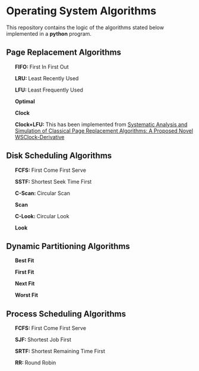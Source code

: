 <h1>Operating System Algorithms</h1>

This repository contains the logic of the algorithms stated below implemented in a <strong>python</strong> program.

<h2>Page Replacement Algorithms</h2>
<ul>
  <p><strong>FIFO: </strong>First In First Out</p>
  <p><strong>LRU: </strong>Least Recently Used</p>
  <p><strong>LFU: </strong>Least Frequently Used</p>
  <p><strong>Optimal </strong></p>
  <p><strong>Clock</strong></p>
  <p><strong>Clock+LFU: </strong>This has been implemented from <a href="https://ieeexplore.ieee.org/document/8226257">Systematic Analysis and Simulation of Classical Page Replacement Algorithms: A Proposed Novel WSClock-Derivative </a></p>
</ul>

<h2>Disk Scheduling Algorithms</h2>
<ul>
  <p><strong>FCFS: </strong>First Come First Serve</p>
  <p><strong>SSTF: </strong>Shortest Seek Time First</p>
  <p><strong>C-Scan: </strong>Circular Scan</p>
  <p><strong>Scan </strong></p>
  <p><strong>C-Look: </strong>Circular Look</p>
  <p><strong>Look</strong></p>
</ul>

<h2>Dynamic Partitioning Algorithms</h2>
<ul>
  <p><strong>Best Fit </strong></p>
  <p><strong>First Fit</strong></p>
  <p><strong>Next Fit</strong></p>
  <p><strong>Worst Fit</strong></p>
</ul>

<h2>Process Scheduling Algorithms</h2>
<ul>
  <p><strong>FCFS: </strong>First Come First Serve</p>
  <p><strong>SJF: </strong>Shortest Job First</p>
  <p><strong>SRTF: </strong>Shortest Remaining Time First</p>
  <p><strong>RR: </strong>Round Robin</p>
</ul>

